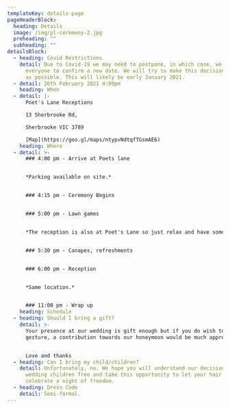 ```yaml
---
templateKey: details-page
pageHeaderBlock:
  heading: Details
  image: /img/pl-ceremony-2.jpg
  preheading: ""
  subheading: ""
detailsBlock:
  - heading: Covid Restrictions
    detail: Due to Covid-19 we may need to postpone, in which case, we will contact
      everyone to confirm a new date. We will try to make this decision as soon
      as possible. This will likely be early January 2021.
  - detail: 26th February 2021 4:00pm
    heading: When
  - detail: |-
      Poet's Lane Receptions

      13 Sherbrooke Rd,

      Sherbrooke VIC 3789

      [Map](https://goo.gl/maps/ntypvNdtqfTGsmAE6)
    heading: Where
  - detail: >-
      ### 4:00 pm - Arrive at Poets lane


      *Parking available on site.*


      ### 4:15 pm - Ceremony Begins


      ### 5:00 pm - Lawn games


      *The reception is also at Poet's Lane so just relax and have some fun while we run off to take some photos.* 


      ### 5:30 pm - Canapes, refreshments


      ### 6:00 pm - Reception


      *Same location.*


      ### 11:00 pm - Wrap up
    heading: Schedule
  - heading: Should I bring a gift?
    detail: >-
      Your presence at our wedding is gift enough but if you do wish to make a
      gesture, a contribution towards our honeymoon would be much appreciated.


      Love and thanks
  - heading: Can I bring my child/children?
    detail: Unfortunately, no. We hope you will understand our decision to make the
      wedding children free and take this opportunity to let your hair down and
      celebrate a night of freedom.
  - heading: Dress Code
    detail: Semi-formal.
---
```

